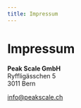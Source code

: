 ```yaml
---
title: Impressum
---
```


# Impressum

**Peak Scale GmbH**<br>
Ryffligässchen 5<br>
3011 Bern<br>

info@peakscale.ch
